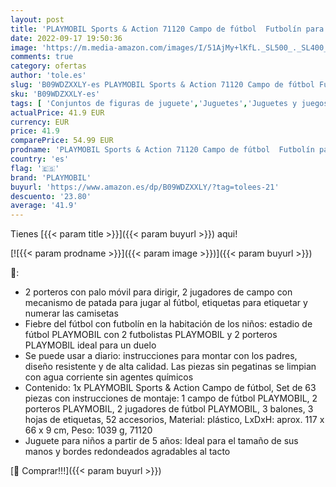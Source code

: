 ```yaml
---
layout: post
title: 'PLAYMOBIL Sports & Action 71120 Campo de fútbol  Futbolín para niños: 2 porteros  2 futbolistas con función de Patada  3 balones de futbolín  Juguetes para niños a Partir de 5 años'
date: 2022-09-17 19:50:36
image: 'https://m.media-amazon.com/images/I/51AjMy+lKfL._SL500_._SL400_.jpg'
comments: true
category: ofertas
author: 'tole.es'
slug: 'B09WDZXXLY-es PLAYMOBIL Sports & Action 71120 Campo de fútbol Futbolín...'
sku: 'B09WDZXXLY-es'
tags: [ 'Conjuntos de figuras de juguete','Juguetes','Juguetes y juegos','Muñecos y figuras','playmobil','🇪🇸', ]
actualPrice: 41.9 EUR
currency: EUR
price: 41.9
comparePrice: 54.99 EUR
prodname: 'PLAYMOBIL Sports & Action 71120 Campo de fútbol  Futbolín para niños: 2 porteros  2 futbolistas con función de Patada  3 balones de futbolín  Juguetes para niños a Partir de 5 años'
country: 'es'
flag: '🇪🇸'
brand: 'PLAYMOBIL'
buyurl: 'https://www.amazon.es/dp/B09WDZXXLY/?tag=tolees-21'
descuento: '23.80'
average: '41.9'
---
```


Tienes [{{< param title >}}]({{< param buyurl >}}) aqui!

[![{{< param prodname >}}]({{< param image >}})]({{< param buyurl >}})

🔎:

- 2 porteros con palo móvil para dirigir, 2 jugadores de campo con mecanismo de patada para jugar al fútbol, etiquetas para etiquetar y numerar las camisetas
- Fiebre del fútbol con futbolín en la habitación de los niños: estadio de fútbol PLAYMOBIL con 2 futbolistas PLAYMOBIL y 2 porteros PLAYMOBIL ideal para un duelo
- Se puede usar a diario: instrucciones para montar con los padres, diseño resistente y de alta calidad. Las piezas sin pegatinas se limpian con agua corriente sin agentes químicos
- Contenido: 1x PLAYMOBIL Sports & Action Campo de fútbol, Set de 63 piezas con instrucciones de montaje: 1 campo de fútbol PLAYMOBIL, 2 porteros PLAYMOBIL, 2 jugadores de fútbol PLAYMOBIL, 3 balones, 3 hojas de etiquetas, 52 accesorios, Material: plástico, LxDxH: aprox. 117 x 66 x 9 cm, Peso: 1039 g, 71120
- Juguete para niños a partir de 5 años: Ideal para el tamaño de sus manos y bordes redondeados agradables al tacto

[🛒 Comprar!!!]({{< param buyurl >}})
